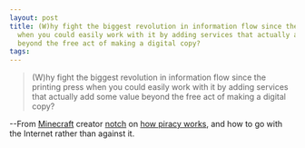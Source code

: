 ```yaml
---
layout: post
title: (W)hy fight the biggest revolution in information flow since the printing press
  when you could easily work with it by adding services that actually add some value
  beyond the free act of making a digital copy?
tags: 
---
```

> (W)hy fight the biggest revolution in information flow since the printing
press when you could easily work with it by adding services that actually add
some value beyond the free act of making a digital copy?

--From [Minecraft](http://www.minecraft.net/) creator [notch](http://notch.tumblr.com/) on [how piracy works](http://notch.tumblr.com/post/1121596044/how-piracy-works), and how to go with the Internet rather than against it. 

